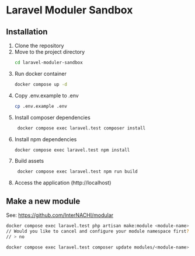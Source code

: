 # Laravel Moduler Sandbox

## Installation

1. Clone the repository
2. Move to the project directory
   ```bash
   cd laravel-moduler-sandbox
   ```
3. Run docker container
   ```bash
   docker compose up -d 
   ```
4. Copy .env.example to .env
   ```bash
   cp .env.example .env
   ```
5. Install composer dependencies
   ```bash
    docker compose exec laravel.test composer install
   ```
6. Install npm dependencies
   ```bash
   docker compose exec laravel.test npm install
   ```
7. Build assets
   ```bash
    docker compose exec laravel.test npm run build
   ```
8. Access the application (http://localhost)


## Make a new module
See: https://github.com/InterNACHI/modular

```bash
docker compose exec laravel.test php artisan make:module <module-name>
// Would you like to cancel and configure your module namespace first? (yes/no) [yes]:
// > no

docker compose exec laravel.test composer update modules/<module-name>
```
